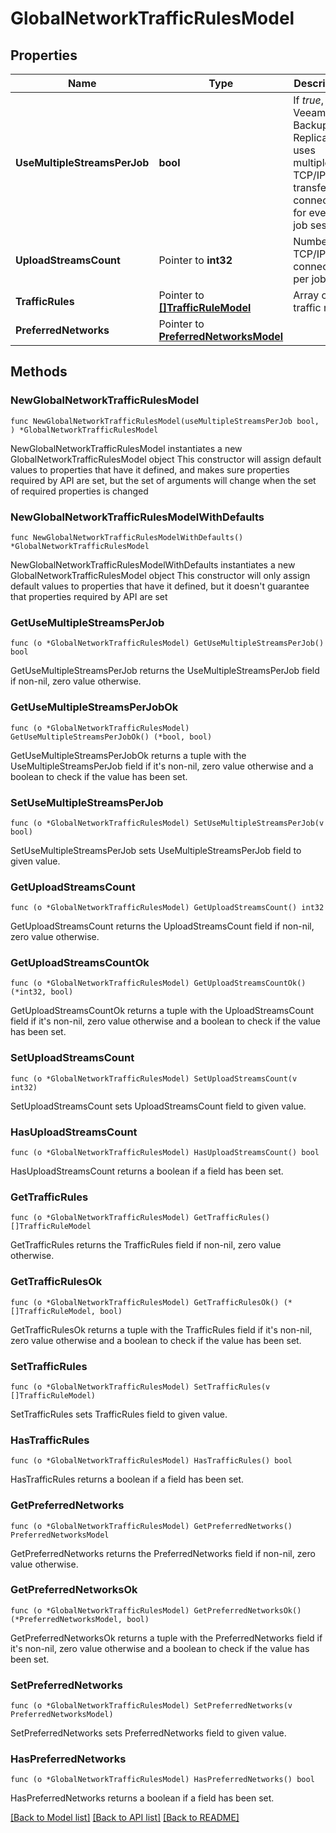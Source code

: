 # GlobalNetworkTrafficRulesModel

## Properties

Name | Type | Description | Notes
------------ | ------------- | ------------- | -------------
**UseMultipleStreamsPerJob** | **bool** | If *true*, Veeam Backup &amp; Replication uses multiple TCP/IP transfer connection for every job session. | 
**UploadStreamsCount** | Pointer to **int32** | Number of TCP/IP connections per job. | [optional] 
**TrafficRules** | Pointer to [**[]TrafficRuleModel**](TrafficRuleModel.md) | Array of traffic rules. | [optional] 
**PreferredNetworks** | Pointer to [**PreferredNetworksModel**](PreferredNetworksModel.md) |  | [optional] 

## Methods

### NewGlobalNetworkTrafficRulesModel

`func NewGlobalNetworkTrafficRulesModel(useMultipleStreamsPerJob bool, ) *GlobalNetworkTrafficRulesModel`

NewGlobalNetworkTrafficRulesModel instantiates a new GlobalNetworkTrafficRulesModel object
This constructor will assign default values to properties that have it defined,
and makes sure properties required by API are set, but the set of arguments
will change when the set of required properties is changed

### NewGlobalNetworkTrafficRulesModelWithDefaults

`func NewGlobalNetworkTrafficRulesModelWithDefaults() *GlobalNetworkTrafficRulesModel`

NewGlobalNetworkTrafficRulesModelWithDefaults instantiates a new GlobalNetworkTrafficRulesModel object
This constructor will only assign default values to properties that have it defined,
but it doesn't guarantee that properties required by API are set

### GetUseMultipleStreamsPerJob

`func (o *GlobalNetworkTrafficRulesModel) GetUseMultipleStreamsPerJob() bool`

GetUseMultipleStreamsPerJob returns the UseMultipleStreamsPerJob field if non-nil, zero value otherwise.

### GetUseMultipleStreamsPerJobOk

`func (o *GlobalNetworkTrafficRulesModel) GetUseMultipleStreamsPerJobOk() (*bool, bool)`

GetUseMultipleStreamsPerJobOk returns a tuple with the UseMultipleStreamsPerJob field if it's non-nil, zero value otherwise
and a boolean to check if the value has been set.

### SetUseMultipleStreamsPerJob

`func (o *GlobalNetworkTrafficRulesModel) SetUseMultipleStreamsPerJob(v bool)`

SetUseMultipleStreamsPerJob sets UseMultipleStreamsPerJob field to given value.


### GetUploadStreamsCount

`func (o *GlobalNetworkTrafficRulesModel) GetUploadStreamsCount() int32`

GetUploadStreamsCount returns the UploadStreamsCount field if non-nil, zero value otherwise.

### GetUploadStreamsCountOk

`func (o *GlobalNetworkTrafficRulesModel) GetUploadStreamsCountOk() (*int32, bool)`

GetUploadStreamsCountOk returns a tuple with the UploadStreamsCount field if it's non-nil, zero value otherwise
and a boolean to check if the value has been set.

### SetUploadStreamsCount

`func (o *GlobalNetworkTrafficRulesModel) SetUploadStreamsCount(v int32)`

SetUploadStreamsCount sets UploadStreamsCount field to given value.

### HasUploadStreamsCount

`func (o *GlobalNetworkTrafficRulesModel) HasUploadStreamsCount() bool`

HasUploadStreamsCount returns a boolean if a field has been set.

### GetTrafficRules

`func (o *GlobalNetworkTrafficRulesModel) GetTrafficRules() []TrafficRuleModel`

GetTrafficRules returns the TrafficRules field if non-nil, zero value otherwise.

### GetTrafficRulesOk

`func (o *GlobalNetworkTrafficRulesModel) GetTrafficRulesOk() (*[]TrafficRuleModel, bool)`

GetTrafficRulesOk returns a tuple with the TrafficRules field if it's non-nil, zero value otherwise
and a boolean to check if the value has been set.

### SetTrafficRules

`func (o *GlobalNetworkTrafficRulesModel) SetTrafficRules(v []TrafficRuleModel)`

SetTrafficRules sets TrafficRules field to given value.

### HasTrafficRules

`func (o *GlobalNetworkTrafficRulesModel) HasTrafficRules() bool`

HasTrafficRules returns a boolean if a field has been set.

### GetPreferredNetworks

`func (o *GlobalNetworkTrafficRulesModel) GetPreferredNetworks() PreferredNetworksModel`

GetPreferredNetworks returns the PreferredNetworks field if non-nil, zero value otherwise.

### GetPreferredNetworksOk

`func (o *GlobalNetworkTrafficRulesModel) GetPreferredNetworksOk() (*PreferredNetworksModel, bool)`

GetPreferredNetworksOk returns a tuple with the PreferredNetworks field if it's non-nil, zero value otherwise
and a boolean to check if the value has been set.

### SetPreferredNetworks

`func (o *GlobalNetworkTrafficRulesModel) SetPreferredNetworks(v PreferredNetworksModel)`

SetPreferredNetworks sets PreferredNetworks field to given value.

### HasPreferredNetworks

`func (o *GlobalNetworkTrafficRulesModel) HasPreferredNetworks() bool`

HasPreferredNetworks returns a boolean if a field has been set.


[[Back to Model list]](../README.md#documentation-for-models) [[Back to API list]](../README.md#documentation-for-api-endpoints) [[Back to README]](../README.md)


